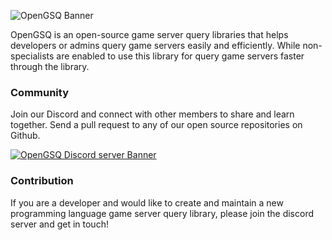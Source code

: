 ![OpenGSQ Banner](https://user-images.githubusercontent.com/29337428/227058553-ff49e693-3fd3-435c-b2fe-7ef6c4f85659.jpg)

OpenGSQ is an open-source game server query libraries that helps developers or admins query game servers easily and efficiently.
While non-specialists are enabled to use this library for query game servers faster through the library.

### Community
Join our Discord and connect with other members to share and learn together. Send a pull request to any of our open source repositories on Github.

[![OpenGSQ Discord server Banner](https://discord.com/api/guilds/1088231927179395133/widget.png?style=banner2)](https://discord.gg/9BTG3KE9gC)


### Contribution
If you are a developer and would like to create and maintain a new programming language game server query library, please join the discord server and get in touch!
